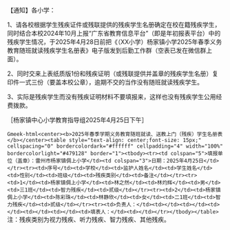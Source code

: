 <p>【通知】各小学：

1、请各校根据学生残疾证件或残联提供的残疾学生名册确定在校在籍残疾学生，同时结合本校2024年10月上报“广东省教育信息平台”（即是年初报表平台）中的残疾学生情况，于2025年4月28日前把《（XX小学）杨家镇小学2025年春季义务教育随班就读残疾学生名册表》电子版发到后勤工作群（空表已发在微信群上面）。

2、同时交来上表纸质版1份和残疾证明（或残联提供并盖章的残疾学生名册）复印件一式三份（要盖本校公章），逾期不交的当作没有随班就读残疾学生。

3、实际是残疾学生而没有残疾证明材料不要填报来，这样也没有残疾学生公用经费拨款。

［杨家镇中心小学教育指导组2025年4月25日下午］</p>

`Gmeek-html<center><b>2025年春季学期义务教育随班就读、送教上门（残疾）学生名册表</b></center><table style="text-align: center;font-size: 15px;" cellspacing="0" bordercolordark="#ffffff" cellpadding="4" width="100%" bordercolorlight="#479128" border="1"><tbody><tr><td colspan="5">填报单位（盖章）：雷州市杨家镇倜上小学</td><td colspan="3">日期：2025年4月25日</td></tr><tr><td>序号</td><td>学校</td><td>监护人姓名</td><td>学生姓名</td><td>性别</td><td>班级</td><td>残疾类别</td><td>备注</td></tr><tr><td>1</td><td>杨家镇倜上小学</td><td>林之然</td><td>林灼辉</td><td>男</td><td>三1班</td><td>智力残疾</td><td>贰级</td></tr><tr><td>2</td><td>杨家镇倜上小学</td><td>陈彩珠</td><td>林静欣</td><td>女</td><td>二1班</td><td>智力残疾</td><td>贰级</td></tr><tr><td>负责人：</td><td></td><td></td><td></td><td></td><td></td><td>填表人：</td><td></td></tr></tbody></table>`
注：残疾类别为视力残疾、听力残疾、智力残疾、其他残疾。